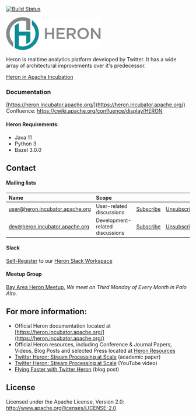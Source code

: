 <!--
    Licensed to the Apache Software Foundation (ASF) under one
    or more contributor license agreements.  See the NOTICE file
    distributed with this work for additional information
    regarding copyright ownership.  The ASF licenses this file
    to you under the Apache License, Version 2.0 (the
    "License"); you may not use this file except in compliance
    with the License.  You may obtain a copy of the License at

      http://www.apache.org/licenses/LICENSE-2.0

    Unless required by applicable law or agreed to in writing,
    software distributed under the License is distributed on an
    "AS IS" BASIS, WITHOUT WARRANTIES OR CONDITIONS OF ANY
    KIND, either express or implied.  See the License for the
    specific language governing permissions and limitations
    under the License.
-->
[![Build Status](https://travis-ci.org/apache/incubator-heron.svg?&branch=master)](https://travis-ci.org/apache/incubator-heron)

![logo](website2/docs/assets/HeronTextLogo.png)

Heron is realtime analytics platform developed by Twitter.  It has a wide array of architectural improvements over it's predecessor.

[Heron in Apache Incubation](http://incubator.apache.org/projects/heron.html)

### Documentation

[https://heron.incubator.apache.org/](https://heron.incubator.apache.org/)
Confluence: https://cwiki.apache.org/confluence/display/HERON

#### Heron Requirements:
 * Java 11
 * Python 3
 * Bazel 3.0.0

## Contact

#### Mailing lists

| Name                                                                      | Scope                           |                                                                |                                                                    |                                                                           |
|:--------------------------------------------------------------------------|:--------------------------------|:---------------------------------------------------------------|:-------------------------------------------------------------------|:--------------------------------------------------------------------------|
| [user@heron.incubator.apache.org](mailto:user@heron.incubator.apache.org) | User-related discussions        | [Subscribe](mailto:user-subscribe@heron.incubator.apache.org)  | [Unsubscribe](mailto:user-unsubscribe@heron.incubator.apache.org)  | [Archives](http://mail-archives.apache.org/mod_mbox/incubator-heron-user/)|
| [dev@heron.incubator.apache.org](mailto:dev@heron.incubator.apache.org)   | Development-related discussions | [Subscribe](mailto:dev-subscribe@heron.incubator.apache.org)   | [Unsubscribe](mailto:dev-unsubscribe@heron.incubator.apache.org)   | [Archives](http://mail-archives.apache.org/mod_mbox/incubator-heron-dev/) |

#### Slack

[Self-Register](http://heronstreaming.herokuapp.com/) to our [Heron Slack Workspace](https://heronstreaming.slack.com/)

#### Meetup Group

[Bay Area Heron Meetup](https://www.meetup.com/Apache-Heron-Bay-Area), *We meet on Third Monday of Every Month in Palo Alto.*

## For more information:

* Official Heron documentation located at [https://heron.incubator.apache.org/](https://heron.incubator.apache.org/)
* Official Heron resources, including Conference & Journal Papers, Videos, Blog Posts and selected Press located at [Heron Resources](https://apache.github.io/incubator-heron/docs/resources/)
* [Twitter Heron: Stream Processing at Scale](http://dl.acm.org/citation.cfm?id=2742788) (academic paper)
* [Twitter Heron: Stream Processing at Scale](https://www.youtube.com/watch?v=pUaFOuGgmco) (YouTube video)
* [Flying Faster with Twitter Heron](https://blog.twitter.com/2015/flying-faster-with-twitter-heron) (blog post)

## License

Licensed under the Apache License, Version 2.0: http://www.apache.org/licenses/LICENSE-2.0
